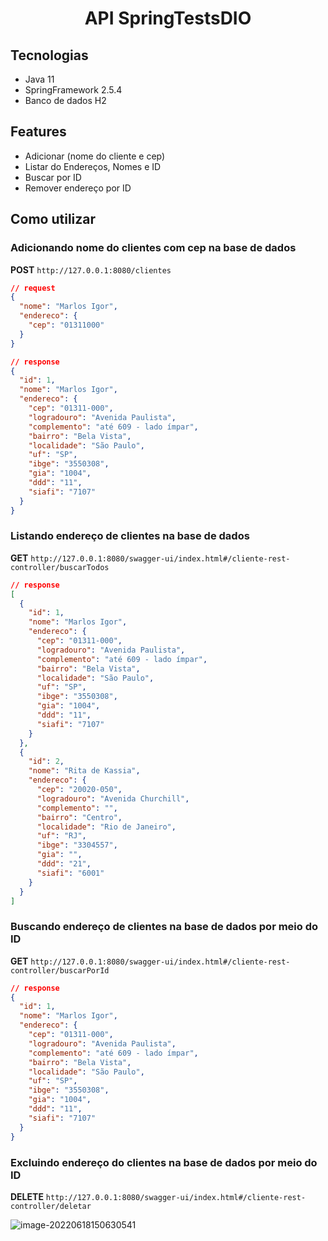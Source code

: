 <h1 align="center">  API SpringTestsDIO </h1>




## Tecnologias

 * Java 11
 * SpringFramework 2.5.4
 *  Banco de dados H2

## Features

 * Adicionar (nome do cliente e cep)
 * Listar do Endereços, Nomes e ID
 * Buscar por ID
 * Remover endereço por ID

 ## Como utilizar


### Adicionando nome do clientes com cep na base de dados

**POST** `http://127.0.0.1:8080/clientes`

```json
// request
{
  "nome": "Marlos Igor",
  "endereco": {
    "cep": "01311000"
  }
}
```

```json
// response
{
  "id": 1,
  "nome": "Marlos Igor",
  "endereco": {
    "cep": "01311-000",
    "logradouro": "Avenida Paulista",
    "complemento": "até 609 - lado ímpar",
    "bairro": "Bela Vista",
    "localidade": "São Paulo",
    "uf": "SP",
    "ibge": "3550308",
    "gia": "1004",
    "ddd": "11",
    "siafi": "7107"
  }
}

```

### Listando endereço de clientes na base de dados

**GET** `http://127.0.0.1:8080/swagger-ui/index.html#/cliente-rest-controller/buscarTodos`

```json
// response
[
  {
    "id": 1,
    "nome": "Marlos Igor",
    "endereco": {
      "cep": "01311-000",
      "logradouro": "Avenida Paulista",
      "complemento": "até 609 - lado ímpar",
      "bairro": "Bela Vista",
      "localidade": "São Paulo",
      "uf": "SP",
      "ibge": "3550308",
      "gia": "1004",
      "ddd": "11",
      "siafi": "7107"
    }
  },
  {
    "id": 2,
    "nome": "Rita de Kassia",
    "endereco": {
      "cep": "20020-050",
      "logradouro": "Avenida Churchill",
      "complemento": "",
      "bairro": "Centro",
      "localidade": "Rio de Janeiro",
      "uf": "RJ",
      "ibge": "3304557",
      "gia": "",
      "ddd": "21",
      "siafi": "6001"
    }
  }
]
```

### Buscando endereço de clientes na base de dados por meio do ID

**GET** `http://127.0.0.1:8080/swagger-ui/index.html#/cliente-rest-controller/buscarPorId`

```json
// response 
{
  "id": 1,
  "nome": "Marlos Igor",
  "endereco": {
    "cep": "01311-000",
    "logradouro": "Avenida Paulista",
    "complemento": "até 609 - lado ímpar",
    "bairro": "Bela Vista",
    "localidade": "São Paulo",
    "uf": "SP",
    "ibge": "3550308",
    "gia": "1004",
    "ddd": "11",
    "siafi": "7107"
  }
}
```

### Excluindo endereço do clientes na base de dados por meio do ID

**DELETE** `http://127.0.0.1:8080/swagger-ui/index.html#/cliente-rest-controller/deletar`

![image-20220618150630541](C:\Users\Igor\AppData\Roaming\Typora\typora-user-images\image-20220618150630541.png)

